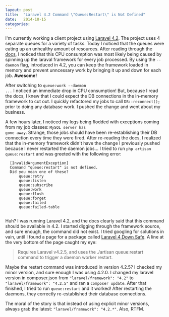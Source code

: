 ```yaml
---
layout: post
title:  "Laravel 4.2 Command \"Queue:Restart\" is Not Defined"
date:   2014-10-15
categories:
---
```


I'm currently working a client project using [Laravel 4.2](http://laravel.com/docs/4.2/). The project uses 4 separate queues for a variety of tasks. Today I noticed that the queues were eating up an unhealthy amount of resources. After reading through the [docs](http://laravel.com/docs/4.2/queues), I noticed that this CPU consumption was most likely being caused by spinning up the laraval framework for every job processed. By using the <code class="language-*">--daemon</code> flag, introduced in 4.2, you can keep the framework loaded in memory and prevent unncessary work by bringing it up and down for each job. **Awesome!**

After switching to <code class="language-*">queue:work --daemon ...</code> I noticed an immediate drop in CPU consumption! But, because I read the docs, I knew that I could expect the DB connections in the in-memory framework to cut out. I quickly refactored my jobs to call <code class="language-*">DB::reconnect();</code> prior to doing any database work. I pushed the change and went about my business.

A few hours later, I noticed my logs being flodded with exceptions coming from my job classes: <code class="language-*">MySQL server has gone away</code>. Strange, those jobs should have been re-establishing their DB connection every time they were fired. After re-reading the docs, I realized that the in-memory framework didn't have the change I previously pushed because I never restarted the daemon jobs... I tried to run <code class="language-*">php artisan queue:restart</code> and was greeted with the following error:

<pre><code class="language-*">  [InvalidArgumentException]               
  Command "queue:restart" is not defined.  
  Did you mean one of these?               
      queue:retry                          
      queue:listen                         
      queue:subscribe                      
      queue:work                           
      queue:flush                          
      queue:forget                         
      queue:failed                         
      queue:failed-table                   
                                           </code></pre>

Huh? I was running Laravel 4.2, and the docs clearly said that this command should be available in 4.2. I started digging through the framework source, and sure enough, the command did not exist. I tried googling for solutions in vain, until I found a page for a package called [Laravel 4 Down Safe](http://packalyst.com/packages/package/valorin/l4-down-safe). A line at the very bottom of the page caught my eye:

> Requires Laravel v4.2.5, and uses the ./artisan queue:restart command to trigger a daemon worker restart.

Maybe the restart command was introduced in version 4.2.5? I checked my minor version, and sure enough I was using 4.2.0. I changed my laravel version in composer.json from <code class="language-*">"laravel/framework": "4.2"</code> to <code class="language-*">"laravel/framework": "4.2.5"</code> and ran a <code class="language-*">composer update</code>. After that finished, I tried to run <code class="language-*">queue:restart</code> and it worked! After restarting the daemons, they correctly re-established their database connections.

The moral of the story is that instead of using explicit minor versions, always grab the latest: <code class="language-*">"laravel/framework": "4.2.*"</code>. Also, RTFM.
